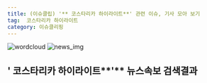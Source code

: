 ```yaml
---
title: (이슈클립) '** 코스타리카 하이라이트**' 관련 이슈, 기사 모아 보기
tag:  코스타리카 하이라이트
category: 이슈클리핑
---
```

![wordcloud](https://s3.ap-northeast-2.amazonaws.com/lyrics101-wordcloud/2018-09-08-1536337090.png)
![news_img](https://user-images.githubusercontent.com/42597476/44507050-1206f400-a6e4-11e8-8d98-7ffbfebb353f.png)
## **'** 코스타리카 하이라이트**'** 뉴스속보 검색결과


